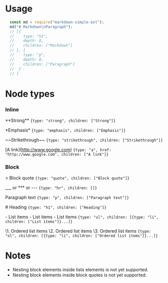 # Usage
```javascript
  const md = require("markdown-simple-ast");
  md("# Markdown\nParagraph");
  // [{
  //    type: "h1",
  //    depth: 0,
  //    children: ["Markdown"]
  // }, {
  //    type: "p",
  //    depth: 0,
  //    children: ["Paragraph"]
  //  }
  // ]
```

# Node types
### Inline
\*\*Strong\*\*
```{type: "strong", children: ["Strong"]}```

\*Emphasis\*
```{type: "emphasis", children: ["Emphasis"]}```

\~\~Strikethrough\~\~
```{type: "strikethrough", children: ["Strikethrough"]}```

\[A link](http://www.google.com)
```{type: "a", href: "http://www.google.com", children: ["A link"]}```

### Block
\> Block quote
```{type: "quote", children: ["Block quote"]}```

\_\_\_ or \*\*\* or \-\-\-
```{type: "hr", children: []}```

Paragraph text
```{type: "p", children: ["Paragraph text"]}```

\# Heading
```{type: "h1", children: ["Heading"]}```

\- List items
\- List items
\- List items
```{type: "ul", children: [{type: "li", children: ["List items"]}...]}```

\1. Ordered list items
\2. Ordered list items
\3. Ordered list items
```{type: "ol", children: [{type: "li", children: ["Ordered list items"]}...]}```

# Notes
- Nesting block elements inside lists elements is not yet supported.
- Nesting block elements inside block quotes is not yet supported.
